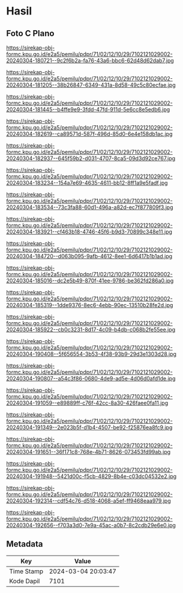 # Hasil

## Foto C Plano

https://sirekap-obj-formc.kpu.go.id/e2a5/pemilu/pdpr/71/02/12/10/29/7102121029002-20240304-180721--9c2f6b2a-fa76-43a6-bbc6-62d48d62dab7.jpg

https://sirekap-obj-formc.kpu.go.id/e2a5/pemilu/pdpr/71/02/12/10/29/7102121029002-20240304-181205--38b26847-6349-431a-8d58-49c5c80ecfae.jpg

https://sirekap-obj-formc.kpu.go.id/e2a5/pemilu/pdpr/71/02/12/10/29/7102121029002-20240304-181445--b4ffe9e9-3fdd-47fd-911d-5e6cc8e5edb6.jpg

https://sirekap-obj-formc.kpu.go.id/e2a5/pemilu/pdpr/71/02/12/10/29/7102121029002-20240304-182619--ca89571d-587f-496d-85d0-6e4e158db1ac.jpg

https://sirekap-obj-formc.kpu.go.id/e2a5/pemilu/pdpr/71/02/12/10/29/7102121029002-20240304-182937--645f59b2-d031-4707-8ca5-09d3d92ce767.jpg

https://sirekap-obj-formc.kpu.go.id/e2a5/pemilu/pdpr/71/02/12/10/29/7102121029002-20240304-183234--154a7e69-4635-4611-bb12-8ff1a9e5fadf.jpg

https://sirekap-obj-formc.kpu.go.id/e2a5/pemilu/pdpr/71/02/12/10/29/7102121029002-20240304-183534--73c3fa88-60d1-496a-a82d-ec7f877809f3.jpg

https://sirekap-obj-formc.kpu.go.id/e2a5/pemilu/pdpr/71/02/12/10/29/7102121029002-20240304-183921--cf463b18-4746-45f6-b9d3-70899c348e11.jpg

https://sirekap-obj-formc.kpu.go.id/e2a5/pemilu/pdpr/71/02/12/10/29/7102121029002-20240304-184720--d063b095-9afb-4612-8ee1-6d6417b1b1ad.jpg

https://sirekap-obj-formc.kpu.go.id/e2a5/pemilu/pdpr/71/02/12/10/29/7102121029002-20240304-185016--dc2e5b49-870f-41ee-9786-be362fd286a0.jpg

https://sirekap-obj-formc.kpu.go.id/e2a5/pemilu/pdpr/71/02/12/10/29/7102121029002-20240304-185319--1dde9376-8ec6-4ebb-90ec-13510b28fe2d.jpg

https://sirekap-obj-formc.kpu.go.id/e2a5/pemilu/pdpr/71/02/12/10/29/7102121029002-20240304-185922--cb0c3231-8d17-4c09-b4db-c068b2fe55ee.jpg

https://sirekap-obj-formc.kpu.go.id/e2a5/pemilu/pdpr/71/02/12/10/29/7102121029002-20240304-190408--5f656554-3b53-4f38-93b9-29d3e1303d28.jpg

https://sirekap-obj-formc.kpu.go.id/e2a5/pemilu/pdpr/71/02/12/10/29/7102121029002-20240304-190807--a54c3f86-0680-4de9-ad5e-4d06d0afd1de.jpg

https://sirekap-obj-formc.kpu.go.id/e2a5/pemilu/pdpr/71/02/12/10/29/7102121029002-20240304-191059--e89889ff-c76f-42cc-8a30-426faee0fa11.jpg

https://sirekap-obj-formc.kpu.go.id/e2a5/pemilu/pdpr/71/02/12/10/29/7102121029002-20240304-191349--2e023b5f-d1b4-4507-be92-f25876ea8fc9.jpg

https://sirekap-obj-formc.kpu.go.id/e2a5/pemilu/pdpr/71/02/12/10/29/7102121029002-20240304-191651--36f171c8-768e-4b71-8626-073453fd99ab.jpg

https://sirekap-obj-formc.kpu.go.id/e2a5/pemilu/pdpr/71/02/12/10/29/7102121029002-20240304-191948--5421d00c-f5cb-4829-8b4e-c03dc04532e2.jpg

https://sirekap-obj-formc.kpu.go.id/e2a5/pemilu/pdpr/71/02/12/10/29/7102121029002-20240304-192314--cdf54c76-d518-4068-a5ef-ff9468eaa979.jpg

https://sirekap-obj-formc.kpu.go.id/e2a5/pemilu/pdpr/71/02/12/10/29/7102121029002-20240304-192656--f703a3d0-7e9a-45ac-a0b7-8c2cdb29e6e0.jpg


## Metadata

| Key        | Value               |
| ---------- | ------------------- |
| Time Stamp | 2024-03-04 20:03:47 |
| Kode Dapil | 7101                |



